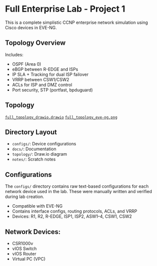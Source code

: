 # Full Enterprise Lab - Project 1

This is a complete simplistic CCNP enterprise network simulation using Cisco devices in EVE-NG.

## Topology Overview
Includes:
- OSPF (Area 0)
- eBGP between R-EDGE and ISPs
- IP SLA + Tracking for dual ISP failover
- VRRP between CSW1/CSW2
- ACLs for ISP and DMZ control
- Port security, STP (portfast, bpduguard)

## Topology
[`full_topology_drawio.drawio`](topology/full_tpology.drawio)
[`full_topology_eve-ng.png`](topology/topo-eve_ng.png)

## Directory Layout
- `configs/`: Device configurations
- `docs/`: Documentation
- `topology/`: Draw.io diagram
- `notes/`: Scratch notes

## Configurations

The `configs/` directory contains raw text-based configurations for each network device used in the lab. These were manually written and verified during lab creation.

- Compatible with EVE-NG
- Contains interface configs, routing protocols, ACLs, and VRRP
- Devices: R1, R2, R-EDGE, ISP1, ISP2, ASW1–4, CSW1, CSW2

## Network Devices:
- CSR1000v
- vIOS Switch
- vIOS Router
- Virtual PC (VPC)
